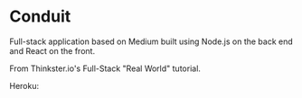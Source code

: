 # Conduit
Full-stack application based on Medium built using Node.js on the back end and React on the front. 

From Thinkster.io's Full-Stack "Real World" tutorial.

Heroku: 
